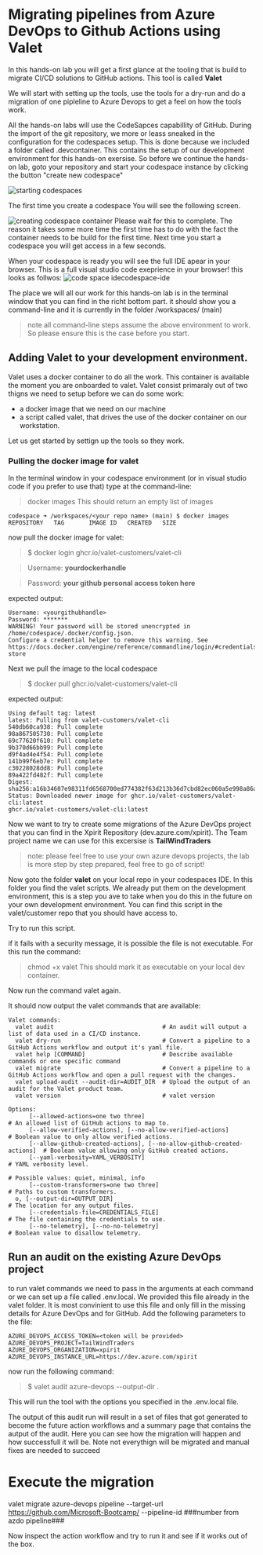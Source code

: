 # Migrating pipelines from Azure DevOps to Github Actions using Valet 
In this hands-on lab you will get a first glance at the tooling that is build to migrate CI/CD solutions to GitHub actions. This tool is called **Valet**

We will start with setting up the tools, use the tools for a dry-run and do a migration of one pipleline to Azure Devops to get a feel on how the tools work.

All the hands-on labs will use the CodeSapces capabillity of GitHub. During the import of the git repository, we more or leass sneaked in the configuration for the codespaces setup. This is done because we included a folder called .devcontainer. This contains the setup of our development environment for this hands-on exersise.
So before we continue the hands-on lab, goto your repository and start your codespace instance by clicking the button "create new codespace"

![starting codespaces](images/codespaces.png)

The first time you create a codespace You will see the following screen.

![creating codespace container](images/settingup-codespaces.png)
Please wait for this to complete. The reason it takes some more time the first time has to do with the fact the container needs to be build for the first time. Next time you start a codespace you will get access in a few seconds.

When your codespace is ready you will see the full IDE apear in your browser. This is a full visual studio code exeprience in your browser! this looks as follwos:
![code space ide](images/codespace-ide.png)codespace-ide

The place we will all our work for this hands-on lab is in the terminal window that you can find in the richt bottom part. it should show you a command-line and it is currently in the folder /workspaces/<your-repo-name> (main)
  
> note all command-line steps assume the above environment to work. So please ensure this is the case before you start.

## Adding Valet to your development environment.

Valet uses a docker container to do all the work. This container is available the moment you are onboarded to valet.
Valet consist primaraly out of two thigns we need to setup before we can do some work:
- a docker image that we need on our machine
- a script called valet, that drives the use of the docker container on our workstation.

Let us get started by settign up the tools so they work.

### Pulling the docker image for valet

In the terminal window in your codespace environment (or in visual studio code if you prefer to use that)
type at the command-line:
> docker images
This should return an empty list of images
```
codespace ➜ /workspaces/<your repo name> (main) $ docker images
REPOSITORY   TAG       IMAGE ID   CREATED   SIZE
  ```

now pull the docker image for valet:
> $ docker login ghcr.io/valet-customers/valet-cli

>Username: **yourdockerhandle**

>Password: **your github personal access token here**

expected output:
```
Username: <yourgithubhandle>
Password: *******
WARNING! Your password will be stored unencrypted in /home/codespace/.docker/config.json.
Configure a credential helper to remove this warning. See
https://docs.docker.com/engine/reference/commandline/login/#credentials-store
  ```

Next we pull the image to the local codespace 

>$ docker pull ghcr.io/valet-customers/valet-cli

expected output:
```
Using default tag: latest
latest: Pulling from valet-customers/valet-cli
540db60ca938: Pull complete 
98a867505730: Pull complete 
69c77620f610: Pull complete 
9b370d66bb99: Pull complete 
d9f4ad4e4f54: Pull complete 
141b99f6eb7e: Pull complete 
c30228028dd8: Pull complete 
89a422fd482f: Pull complete 
Digest: sha256:a16b34607e98311fd6568700ed774382f63d213b36d7cbd82ec060a5e998a86a
Status: Downloaded newer image for ghcr.io/valet-customers/valet-cli:latest
ghcr.io/valet-customers/valet-cli:latest
```

Now we want to try to create some migrations of the Azure DevOps project that you can find in the Xpirit Repository (dev.azure.com/xpirit). 
The Team project name we can use for this excersise is **TailWindTraders**

> note: please feel free to use your own azure devops projects, the lab is more step by step prepared, feel free to go of script!

Now goto the folder **valet** on your local repo in your codespaces IDE.
In this folder you find the valet scripts. We already put them on the development environment, this is a step you ave to take when you do this in the future on your own development environment. You can find this script in the valet/customer repo that you should have access to.
  
Try to run this script. 

if it fails with a security message, it is possible the file is not executable. For this run the command:
> chmod +x valet
This should mark it as executable on your local dev container.

Now run the command valet again.

It should now output the valet commands that are available:

```
Valet commands:
  valet audit                               # An audit will output a list of data used in a CI/CD instance.
  valet dry-run                             # Convert a pipeline to a GitHub Actions workflow and output it's yaml file.
  valet help [COMMAND]                      # Describe available commands or one specific command
  valet migrate                             # Convert a pipeline to a GitHub Actions workflow and open a pull request with the changes.
  valet upload-audit --audit-dir=AUDIT_DIR  # Upload the output of an audit for the Valet product team.
  valet version                             # valet version

Options:
      [--allowed-actions=one two three]                                      # An allowed list of GitHub actions to map to.
      [--allow-verified-actions], [--no-allow-verified-actions]              # Boolean value to only allow verified actions.
      [--allow-github-created-actions], [--no-allow-github-created-actions]  # Boolean value allowing only GitHub created actions.
      [--yaml-verbosity=YAML_VERBOSITY]                                      # YAML verbosity level.
                                                                             # Possible values: quiet, minimal, info
      [--custom-transformers=one two three]                                  # Paths to custom transformers.
  o, [--output-dir=OUTPUT_DIR]                                               # The location for any output files.
      [--credentials-file=CREDENTIALS_FILE]                                  # The file containing the credentials to use.
      [--no-telemetry], [--no-no-telemetry]                                  # Boolean value to disallow telemetry.
```
## Run an audit on the existing Azure DevOps project
to run valet commands we need to pass in the arguments at each command or we can set up a file called .env.local. We provided this file already in the valet folder. It is most convinient to use this file and only fill in the missing details for Azure DevOps and for GitHub. 
Add the following parameters to the file:
```
AZURE_DEVOPS_ACCESS_TOKEN=<token will be provided>
AZURE_DEVOPS_PROJECT=TailWindTraders
AZURE_DEVOPS_ORGANIZATION=xpirit
AZURE_DEVOPS_INSTANCE_URL=https://dev.azure.com/xpirit
```

now run the following command:
> $ valet audit azure-devops --output-dir . 

This will run the tool with the options you specified in the .env.local file.

The output of this audit run will result in a set of files that got generated to become the future action workflows and a summary page that contains the autput of the audit. 
Here you can see how the migration will happen and how successfull it will be. Note not everythign will be migrated and manual fixes are needed to succeed
  
# Execute the migration
valet migrate azure-devops pipeline --target-url https://github.com/Microsoft-Bootcamp/<your-repo-name> --pipeline-id ###number from azdo pipeline###

Now inspect the action workflow and try to run it and see if it works out of the box.
  
